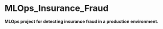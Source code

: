 # MLOps_Insurance_Fraud
**MLOps project for detecting insurance fraud in a production environment.**
